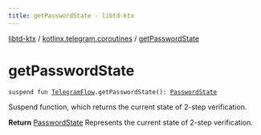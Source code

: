 ```yaml
---
title: getPasswordState - libtd-ktx
---
```


[libtd-ktx](../index.html) / [kotlinx.telegram.coroutines](index.html) / [getPasswordState](./get-password-state.html)

# getPasswordState

`suspend fun `[`TelegramFlow`](../kotlinx.telegram.core/-telegram-flow/index.html)`.getPasswordState(): `[`PasswordState`](https://tdlibx.github.io/td/docs/org/drinkless/td/libcore/telegram/TdApi/PasswordState.html)

Suspend function, which returns the current state of 2-step verification.

**Return**
[PasswordState](https://tdlibx.github.io/td/docs/org/drinkless/td/libcore/telegram/TdApi/PasswordState.html) Represents the current state of 2-step verification.

